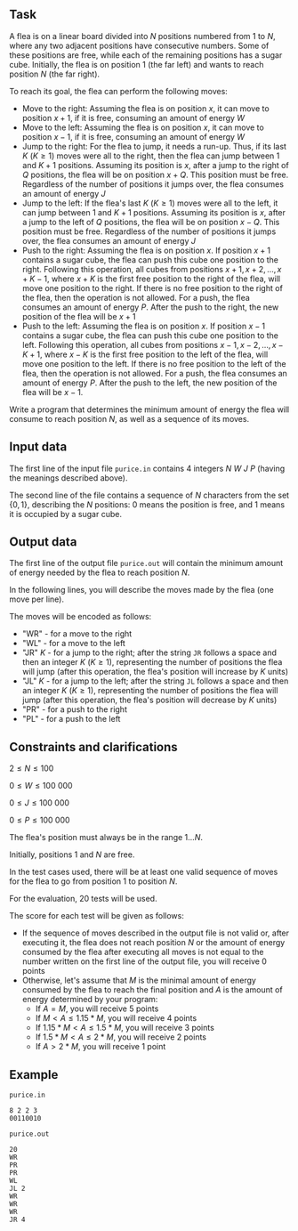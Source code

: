 ## Task

A flea is on a linear board divided into $N$ positions numbered from $1$ to $N$, where any two adjacent positions have consecutive numbers. Some of these positions are free, while each of the remaining positions has a sugar cube. Initially, the flea is on position $1$ (the far left) and wants to reach position $N$ (the far right).

To reach its goal, the flea can perform the following moves:

- Move to the right: Assuming the flea is on position $x$, it can move to position $x+1$, if it is free, consuming an amount of energy $W$
- Move to the left: Assuming the flea is on position $x$, it can move to position $x-1$, if it is free, consuming an amount of energy $W$
- Jump to the right: For the flea to jump, it needs a run-up. Thus, if its last $K$ $(K \geq 1)$ moves were all to the right, then the flea can jump between $1$ and $K+1$ positions. Assuming its position is $x$, after a jump to the right of $Q$ positions, the flea will be on position $x + Q$. This position must be free. Regardless of the number of positions it jumps over, the flea consumes an amount of energy $J$
- Jump to the left: If the flea's last $K$ $(K \geq 1)$ moves were all to the left, it can jump between $1$ and $K+1$ positions. Assuming its position is $x$, after a jump to the left of $Q$ positions, the flea will be on position $x - Q$. This position must be free. Regardless of the number of positions it jumps over, the flea consumes an amount of energy $J$
- Push to the right: Assuming the flea is on position $x$. If position $x + 1$ contains a sugar cube, the flea can push this cube one position to the right. Following this operation, all cubes from positions $x + 1, x + 2, \dots, x + K - 1$, where $x + K$ is the first free position to the right of the flea, will move one position to the right. If there is no free position to the right of the flea, then the operation is not allowed. For a push, the flea consumes an amount of energy $P$. After the push to the right, the new position of the flea will be $x + 1$
- Push to the left: Assuming the flea is on position $x$. If position $x - 1$ contains a sugar cube, the flea can push this cube one position to the left. Following this operation, all cubes from positions $x - 1, x - 2, \dots, x - K + 1$, where $x - K$ is the first free position to the left of the flea, will move one position to the left. If there is no free position to the left of the flea, then the operation is not allowed. For a push, the flea consumes an amount of energy $P$. After the push to the left, the new position of the flea will be $x - 1$.

Write a program that determines the minimum amount of energy the flea will consume to reach position $N$, as well as a sequence of its moves.

## Input data

The first line of the input file `purice.in` contains $4$ integers $N$ $W$ $J$ $P$ (having the meanings described above). 

The second line of the file contains a sequence of $N$ characters from the set $\{0,1\}$, describing the $N$ positions: $0$ means the position is free, and $1$ means it is occupied by a sugar cube.

## Output data

The first line of the output file `purice.out` will contain the minimum amount of energy needed by the flea to reach position $N$. 

In the following lines, you will describe the moves made by the flea (one move per line).

The moves will be encoded as follows: 
- "WR" - for a move to the right 
- "WL" - for a move to the left 
- "JR" $K$ - for a jump to the right; after the string `JR` follows a space and then an integer $K$ $(K \geq 1)$, representing the number of positions the flea will jump (after this operation, the flea's position will increase by $K$ units)
- "JL" $K$ - for a jump to the left; after the string `JL` follows a space and then an integer $K$ $(K \geq 1)$, representing the number of positions the flea will jump (after this operation, the flea's position will decrease by $K$ units)
- "PR" - for a push to the right
- "PL" - for a push to the left

## Constraints and clarifications

$2 \leq N \leq 100$

$0 \leq W \leq 100\ 000$

$0 \leq J \leq 100\ 000$
 
$0 \leq P \leq 100\ 000$

The flea's position must always be in the range $1 \dots N$. 

Initially, positions $1$ and $N$ are free. 

In the test cases used, there will be at least one valid sequence of moves for the flea to go from position $1$ to position $N$. 

For the evaluation, $20$ tests will be used. 

The score for each test will be given as follows:
- If the sequence of moves described in the output file is not valid or, after executing it, the flea does not reach position $N$ or the amount of energy consumed by the flea after executing all moves is not equal to the number written on the first line of the output file, you will receive $0$ points
- Otherwise, let's assume that $M$ is the minimal amount of energy consumed by the flea to reach the final position and $A$ is the amount of energy determined by your program:
  - If $A = M$, you will receive $5$ points
  - If $M < A \leq 1.15 * M$, you will receive $4$ points
  - If $1.15 * M < A \leq 1.5 * M$, you will receive $3$ points
  - If $1.5 * M < A \leq 2 * M$, you will receive $2$ points
  - If $A > 2 * M$, you will receive $1$ point

## Example

`purice.in` 
```
8 2 2 3 
00110010
```

`purice.out`
```
20 
WR 
PR 
PR 
WL 
JL 2 
WR 
WR 
WR 
JR 4
```